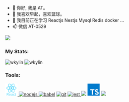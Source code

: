 - 👋 你好, 我是 AT。
- 👀 我喜欢早起，喜欢篮球。
- 🌱 我目前正在学习 Reactjs Nestjs Mysql Redis docker ...
- 📫 微信 AT-0529

![](https://komarev.com/ghpvc/?username=Sean529)

### My Stats:

<div>
  <img width="340px" height="156" src="https://github-readme-stats.vercel.app/api/top-langs?username=Sean529&show_icons=true&locale=en&layout=compact" alt="wkylin" />
  <img  width="400px" src="https://github-readme-stats.vercel.app/api?username=Sean529&show_icons=true&locale=en" alt="wkylin" />
</div>

### Tools:

<p align="left">
  <a href="https://reactjs.org/" target="_blank"> <img src="https://raw.githubusercontent.com/devicons/devicon/master/icons/react/react-original-wordmark.svg" alt="react" width="40" height="40"/> </a>
  <a href="https://nodejs.org" target="_blank"> <img src="https://www.vectorlogo.zone/logos/nodejs/nodejs-icon.svg" alt="nodejs" width="40" height="40"/> </a>
  <a href="https://nestjs.com/" target="_blank"> <img src="https://www.vectorlogo.zone/logos/nestjs/nestjs-icon.svg" alt="babel" width="40" height="40"/></a>
  <a href="https://www.mysql.com/cn/" target="_blank"> <img src="https://www.vectorlogo.zone/logos/mysql/mysql-icon.svg" alt="git" width="40" height="40"/></a>
  <a href="https://redis.io/" target="_blank"> <img src="https://www.vectorlogo.zone/logos/redis/redis-icon.svg" alt="jest" width="40" height="40"/> </a> 
  <a href="https://www.docker.com/" target="_blank"><img width="40" src="https://www.vectorlogo.zone/logos/docker/docker-official.svg" /></a>
  <a href="https://www.typescriptlang.org/" target="_blank"><img src="https://raw.githubusercontent.com/devicons/devicon/master/icons/typescript/typescript-original.svg" alt="typescript" width="40" height="40"/></a> 
	<a href="https://webpack.js.org" target="_blank"> <img src="https://cdn.jsdelivr.net/gh/devicons/devicon/icons/webpack/webpack-original.svg" width="40"/></a>
</p>

